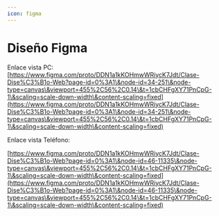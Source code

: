 ```yaml
---
icon: figma
---
```


# Diseño Figma

Enlace vista PC: [https://www.figma.com/proto/DDN1a1kKOHmwWRiycK7Jdt/Clase-Dise%C3%B1o-Web?page-id=0%3A1\&node-id=34-251\&node-type=canvas\&viewport=455%2C56%2C0.14\&t=1cbCHFgXY71PnCpG-1\&scaling=scale-down-width\&content-scaling=fixed](https://www.figma.com/proto/DDN1a1kKOHmwWRiycK7Jdt/Clase-Dise%C3%B1o-Web?page-id=0%3A1\&node-id=34-251\&node-type=canvas\&viewport=455%2C56%2C0.14\&t=1cbCHFgXY71PnCpG-1\&scaling=scale-down-width\&content-scaling=fixed)



Enlace vista Teléfono:

[https://www.figma.com/proto/DDN1a1kKOHmwWRiycK7Jdt/Clase-Dise%C3%B1o-Web?page-id=0%3A1\&node-id=46-11335\&node-type=canvas\&viewport=455%2C56%2C0.14\&t=1cbCHFgXY71PnCpG-1\&scaling=scale-down-width\&content-scaling=fixed](https://www.figma.com/proto/DDN1a1kKOHmwWRiycK7Jdt/Clase-Dise%C3%B1o-Web?page-id=0%3A1\&node-id=46-11335\&node-type=canvas\&viewport=455%2C56%2C0.14\&t=1cbCHFgXY71PnCpG-1\&scaling=scale-down-width\&content-scaling=fixed)
